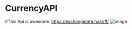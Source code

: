 # CurrencyAPI
#This Api is awesome: https://exchangerate.host/#/
![image](https://user-images.githubusercontent.com/38399323/209230558-7af27cf8-a969-4b74-b05b-1e402e2391c8.png)
